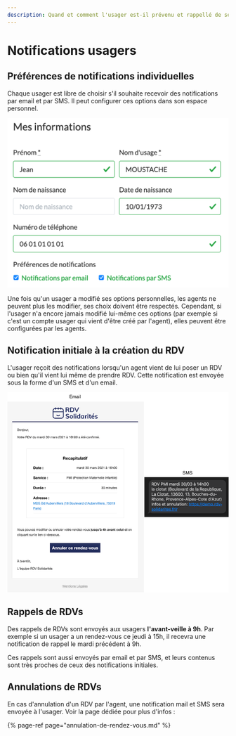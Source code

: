 ```yaml
---
description: Quand et comment l'usager est-il prévenu et rappellé de ses RDVs à venir ?
---
```


# Notifications usagers

## Préférences de notifications individuelles

Chaque usager est libre de choisir s'il souhaite recevoir des notifications par email et par SMS. Il peut configurer ces options dans son espace personnel. 

![Configuration des notifications par les usagers](.gitbook/assets/screenshot-2021-04-06-at-10.51.30.png)

Une fois qu'un usager a modifié ses options personnelles, les agents ne peuvent plus les modifier, ses choix doivent être respectés. Cependant, si l'usager n'a encore jamais modifié lui-même ces options \(par exemple si c'est un compte usager qui vient d'être créé par l'agent\), elles peuvent être configurées par les agents.

## Notification initiale à la création du RDV

L'usager reçoit des notifications lorsqu'un agent vient de lui poser un RDV ou bien qu'il vient lui même de prendre RDV. Cette notification est envoyée sous la forme d'un SMS et d'un email.

![Emails et SMS envoy&#xE9;s lors de la cr&#xE9;ation du RDV](.gitbook/assets/screenshot-2021-04-06-at-10.54.37.png)

## Rappels de RDVs

Des rappels de RDVs sont envoyés aux usagers **l'avant-veille à 9h**. Par exemple si un usager a un rendez-vous ce jeudi à 15h, il recevra une notification de rappel le mardi précédent à 9h.

Ces rappels sont aussi envoyés par email et par SMS, et leurs contenus sont très proches de ceux des notifications initiales.

## Annulations de RDVs

En cas d'annulation d'un RDV par l'agent, une notification mail et SMS sera envoyée à l'usager. Voir la page dédiée pour plus d'infos :

{% page-ref page="annulation-de-rendez-vous.md" %}





